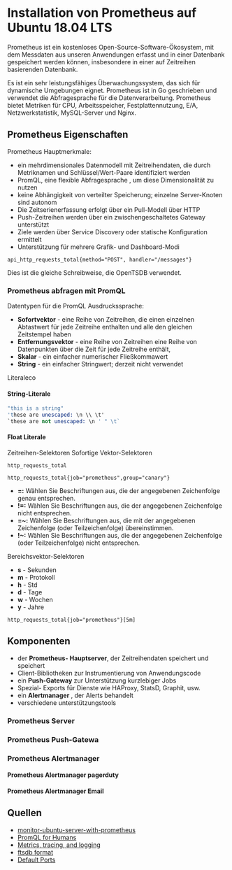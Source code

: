 # Installation von  Prometheus auf Ubuntu 18.04 LTS

Prometheus ist ein kostenloses Open-Source-Software-Ökosystem,
mit dem Messdaten aus unseren Anwendungen erfasst und in einer Datenbank gespeichert werden können,
insbesondere in einer auf Zeitreihen basierenden Datenbank.

Es ist ein sehr leistungsfähiges Überwachungssystem,
das sich für dynamische Umgebungen eignet.
Prometheus ist in Go geschrieben und verwendet die Abfragesprache für die Datenverarbeitung.
Prometheus bietet Metriken für CPU, Arbeitsspeicher, Festplattennutzung, E/A, Netzwerkstatistik, MySQL-Server und Nginx.

## Prometheus Eigenschaften

Prometheus Hauptmerkmale:

* ein mehrdimensionales Datenmodell mit Zeitreihendaten, die durch Metriknamen und Schlüssel/Wert-Paare identifiziert werden
* PromQL, eine flexible Abfragesprache , um diese Dimensionalität zu nutzen
* keine Abhängigkeit von verteilter Speicherung; einzelne Server-Knoten sind autonom
* Die Zeitserienerfassung erfolgt über ein Pull-Modell über HTTP
* Push-Zeitreihen werden über ein zwischengeschaltetes Gateway unterstützt
* Ziele werden über Service Discovery oder statische Konfiguration ermittelt
* Unterstützung für mehrere Grafik- und Dashboard-Modi

`api_http_requests_total{method="POST", handler="/messages"}`

Dies ist die gleiche Schreibweise, die OpenTSDB verwendet.

### Prometheus abfragen mit PromQL

Datentypen für die PromQL Ausdruckssprache:

* **Sofortvektor** - eine Reihe von Zeitreihen, die einen einzelnen Abtastwert für jede Zeitreihe enthalten und alle den gleichen Zeitstempel haben
* **Entfernungsvektor** - eine Reihe von Zeitreihen eine Reihe von Datenpunkten über die Zeit für jede Zeitreihe enthält,
* **Skalar** - ein einfacher numerischer Fließkommawert
* **String** - ein einfacher Stringwert; derzeit nicht verwendet

Literaleco

#### String-Literale

```s
"this is a string"
'these are unescaped: \n \\ \t'
`these are not unescaped: \n ' " \t`
```

#### Float Literale

Zeitreihen-Selektoren
Sofortige Vektor-Selektoren

`http_requests_total`

`http_requests_total{job="prometheus",group="canary"}`

* **=:** Wählen Sie Beschriftungen aus, die der angegebenen Zeichenfolge genau entsprechen.
* **!=:** Wählen Sie Beschriftungen aus, die der angegebenen Zeichenfolge nicht entsprechen.
* **=~:** Wählen Sie Beschriftungen aus, die mit der angegebenen Zeichenfolge (oder Teilzeichenfolge) übereinstimmen.
* **!~:** Wählen Sie Beschriftungen aus, die der angegebenen Zeichenfolge (oder Teilzeichenfolge) nicht entsprechen.

Bereichsvektor-Selektoren

* **s** - Sekunden
* **m** - Protokoll
* **h** - Std
* **d** - Tage
* **w** - Wochen
* **y** - Jahre

`http_requests_total{job="prometheus"}[5m]`

## Komponenten

* der **Prometheus- Hauptserver**, der Zeitreihendaten speichert und speichert
* Client-Bibliotheken zur Instrumentierung von Anwendungscode
* ein **Push-Gateway** zur Unterstützung kurzlebiger Jobs
* Spezial- Exports für Dienste wie HAProxy, StatsD, Graphit, usw.
* ein **Alertmanager** , der Alerts behandelt
* verschiedene unterstützungstools

### Prometheus Server

### Prometheus Push-Gatewa

### Prometheus Alertmanager

#### Prometheus Alertmanager pagerduty

#### Prometheus Alertmanager Email

## Quellen

* [monitor-ubuntu-server-with-prometheus](https://www.howtoforge.com/tutorial/monitor-ubuntu-server-with-prometheus/)
* [PromQL for Humans](https://timber.io/blog/promql-for-humans/)
* [Metrics, tracing, and logging](https://peter.bourgon.org/blog/2017/02/21/metrics-tracing-and-logging.html)
* [ftsdb format](https://github.com/prometheus/prometheus/blob/master/tsdb/docs/format/README.md)
* [Default Ports](https://github.com/prometheus/prometheus/wiki/Default-port-allocations)
